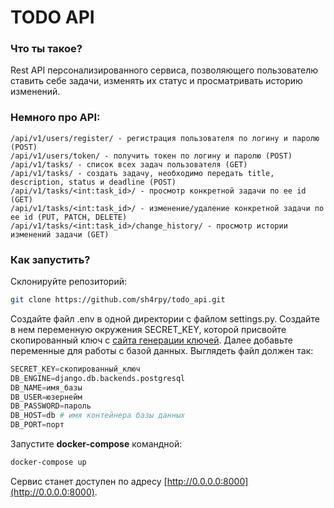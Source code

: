 # TODO API

### Что ты такое?

Rest API персонализированного сервиса, позволяющего пользователю ставить себе задачи, изменять их статус и просматривать историю изменений. 

### Немного про API:

```
/api/v1/users/register/ - регистрация пользователя по логину и паролю (POST)
/api/v1/users/token/ - получить токен по логину и паролю (POST)
/api/v1/tasks/ - список всех задач пользователя (GET)
/api/v1/tasks/ - создать задачу, необходимо передать title, description, status и deadline (POST)
/api/v1/tasks/<int:task_id>/ - просмотр конкретной задачи по ее id (GET)
/api/v1/tasks/<int:task_id>/ - изменение/удаление конкретной задачи по ее id (PUT, PATCH, DELETE)
/api/v1/tasks/<int:task_id>/change_history/ - просмотр истории изменений задачи (GET)
```

### Как запустить?

Склонируйте репозиторий:

```bash
git clone https://github.com/sh4rpy/todo_api.git
```

Создайте файл .env в одной директории с файлом settings.py. Создайте в нем переменную окружения  SECRET_KEY, которой присвойте скопированный ключ с [сайта генерации ключей](https://djecrety.ir). Далее добавьте переменные для работы с базой данных. Выглядеть файл должен так:

```python
SECRET_KEY=скопированный_ключ
DB_ENGINE=django.db.backends.postgresql
DB_NAME=имя_базы
DB_USER=юзернейм
DB_PASSWORD=пароль
DB_HOST=db # имя контейнера базы данных
DB_PORT=порт
```

Запустите **docker-compose** командной:

```bash
docker-compose up
```

Сервис станет доступен по адресу [http://0.0.0.0:8000](http://0.0.0.0:8000).